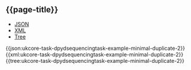 ## {{page-title}}

<div class="nhsd-!t-margin-bottom-6">
  <ul class="nav nav-tabs" role="tablist">
        <li role="presentation" class="active">
            <a href="#JSON-T-DST-E-M2" role="tab" data-toggle="tab">JSON</a>
        </li>
         <li role="presentation">
            <a href="#XML-T-DST-E-M2" role="tab" data-toggle="tab">XML</a>
        </li>
        <li role="presentation">
            <a href="#Tree-T-DST-E-M2" role="tab" data-toggle="tab">Tree</a>
        </li>
  </ul>
    
  <div class="tab-content snippet">
    <div id="JSON-T-DST-E-M2" role="tabpanel" class="tab-pane active">
{{json:ukcore-task-dpydsequencingtask-example-minimal-duplicate-2}}
    </div>
    <div id="XML-T-DST-E-M2" role="tabpanel" class="tab-pane">
{{xml:ukcore-task-dpydsequencingtask-example-minimal-duplicate-2}}
    </div>
    <div id="Tree-T-DST-E-M2" role="tabpanel" class="tab-pane">
{{tree:ukcore-task-dpydsequencingtask-example-minimal-duplicate-2}}
    </div>
  </div>
</div>
